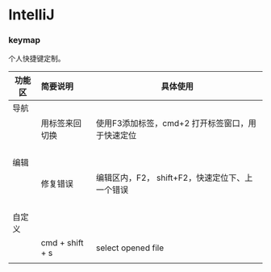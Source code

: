 # IntelliJ

### keymap

个人快捷键定制。 

| 功能区 | 简要说明        | 具体使用                                         |
| ------ | :-------------- | ------------------------------------------------ |
| 导航   |                 |                                                  |
|        | 用标签来回切换  | 使用F3添加标签，cmd+2 打开标签窗口，用于快速定位 |
|        |                 |                                                  |
|        |                 |                                                  |
|        |                 |                                                  |
|        |                 |                                                  |
| 编辑   |                 |                                                  |
|        | 修复错误        | 编辑区内，F2， shift+F2，快速定位下、上一个错误  |
|        |                 |                                                  |
|        |                 |                                                  |
|        |                 |                                                  |
|        |                 |                                                  |
| 自定义 |                 |                                                  |
|        | cmd + shift + s | select opened file                               |
|        |                 |                                                  |